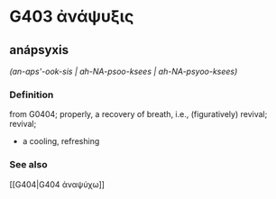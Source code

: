 # G403 ἀνάψυξις

## anápsyxis

_(an-aps'-ook-sis | ah-NA-psoo-ksees | ah-NA-psyoo-ksees)_

### Definition

from G0404; properly, a recovery of breath, i.e., (figuratively) revival; revival; 

- a cooling, refreshing

### See also

[[G404|G404 ἀναψύχω]]
